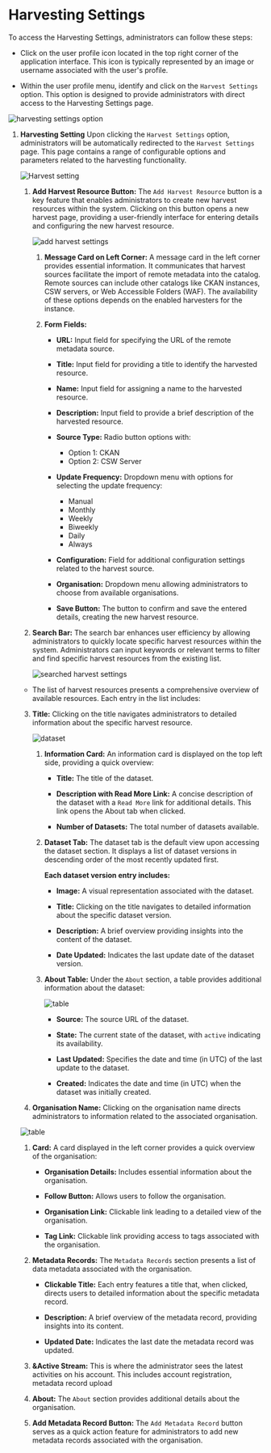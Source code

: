 # Harvesting Settings
<!--To be Populated-->

To access the Harvesting Settings, administrators can follow these steps:

- Click on the user profile icon located in the top right corner of the application interface. This icon is typically represented by an image or username associated with the user's profile.

- Within the user profile menu, identify and click on the `Harvest Settings` option. This option is designed to provide administrators with direct access to the Harvesting Settings page.

![harvesting settings option](./img/harvesting-settings-1.png)

1. **Harvesting Setting** Upon clicking the `Harvest Settings` option, administrators will be automatically redirected to the `Harvest Settings` page. This page contains a range of configurable options and parameters related to the harvesting functionality.

    ![Harvest setting](./img/harvesting-settings-2.png)

    1. **Add Harvest Resource Button:** The `Add Harvest Resource` button is a key feature that enables administrators to create new harvest resources within the system. Clicking on this button opens a new harvest page, providing a user-friendly interface for entering details and configuring the new harvest resource.

        ![add harvest settings](./img/harvesting-settings-3.png)

        1. **Message Card on Left Corner:** A message card in the left corner provides essential information. It communicates that harvest sources facilitate the import of remote metadata into the catalog. Remote sources can include other catalogs like CKAN instances, CSW servers, or Web Accessible Folders (WAF). The availability of these options depends on the enabled harvesters for the instance.
        
        2. **Form Fields:** 

            - **URL:** Input field for specifying the URL of the remote metadata source.

            - **Title:** Input field for providing a title to identify the harvested resource.

            - **Name:** Input field for assigning a name to the harvested resource.

            - **Description:** Input field to provide a brief description of the harvested resource.

            - **Source Type:** Radio button options with:

                - Option 1: CKAN
                - Option 2: CSW Server

            - **Update Frequency:** Dropdown menu with options for selecting the update frequency:

                - Manual
                - Monthly
                - Weekly
                - Biweekly
                - Daily
                - Always

            - **Configuration:** Field for additional configuration settings related to the harvest source.

            - **Organisation:** Dropdown menu allowing administrators to choose from available organisations.

            - **Save Button:** The button to confirm and save the entered details, creating the new harvest resource.


    2. **Search Bar:** The search bar enhances user efficiency by allowing administrators to quickly locate specific harvest resources within the system. Administrators can input keywords or relevant terms to filter and find specific harvest resources from the existing list.

        ![searched harvest settings](./img/harvesting-settings-4.png)

    - The list of harvest resources presents a comprehensive overview of available resources.
    Each entry in the list includes:

    3. **Title:** Clicking on the title navigates administrators to detailed information about the specific harvest resource.

        ![dataset](./img/harvesting-settings-5.png)

        1. **Information Card:** An information card is displayed on the top left side, providing a quick overview:

            - **Title:** The title of the dataset.

            - **Description with Read More Link:** A concise description of the dataset with a `Read More` link for additional details. This link opens the About tab when clicked.

            - **Number of Datasets:** The total number of datasets available.

        2. **Dataset Tab:** The dataset tab is the default view upon accessing the dataset section. It displays a list of dataset versions in descending order of the most recently updated first.

            **Each dataset version entry includes:**

            - **Image:** A visual representation associated with the dataset.

            - **Title:** Clicking on the title navigates to detailed information about the specific dataset version.

            - **Description:** A brief overview providing insights into the content of the dataset.

            - **Date Updated:** Indicates the last update date of the dataset version.

        3. **About Table:** Under the `About` section, a table provides additional information about the dataset:

            ![table](./img/harvesting-settings-6.png)

            - **Source:** The source URL of the dataset.

            - **State:** The current state of the dataset, with `active` indicating its availability.

            - **Last Updated:** Specifies the date and time (in UTC) of the last update to the dataset.

            - **Created:** Indicates the date and time (in UTC) when the dataset was initially created.

    4. **Organisation Name:** Clicking on the organisation name directs administrators to information related to the associated organisation.

    ![table](./img/harvesting-settings-7.png)

    1. **Card:** A card displayed in the left corner provides a quick overview of the organisation:
        
        - **Organisation Details:** Includes essential information about the organisation.

        - **Follow Button:** Allows users to follow the organisation.

        - **Organisation Link:** Clickable link leading to a detailed view of the organisation.

        - **Tag Link:** Clickable link providing access to tags associated with the organisation.

    2. **Metadata Records:** The `Metadata Records` section presents a list of data metadata associated with the organisation.

        - **Clickable Title:** Each entry features a title that, when clicked, directs users to detailed information about the specific metadata record.

        - **Description:** A brief overview of the metadata record, providing insights into its content.

        - **Updated Date:** Indicates the last date the metadata record was updated.

    3. **&Active Stream:** This is where the administrator sees the latest activities on his account. This includes account registration, metadata record upload

    4. **About:** The `About` section provides additional details about the organisation.

    5. **Add Metadata Record Button:** The `Add Metadata Record` button serves as a quick action feature for administrators to add new metadata records associated with the organisation.
